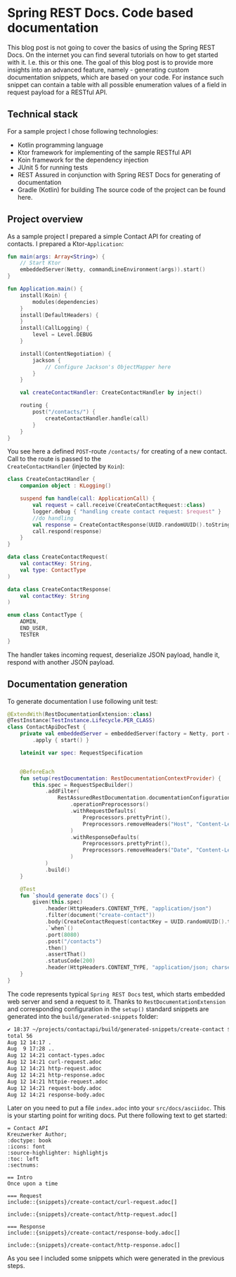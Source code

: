 # Spring REST Docs. Code based documentation
This blog post is not going to cover the basics of using the Spring REST Docs. 
On the internet you can find several tutorials on how to get started with it. I.e. this or this one. 
The goal of this blog post is to provide more insights into an  advanced feature, namely - generating custom documentation snippets, which are based on your code. 
For instance such snippet can contain a table with all possible enumeration values of a field in request payload for a RESTful API.
## Technical stack
For a sample project I chose following technologies:
- Kotlin programming language
- Ktor framework for implementing of the sample RESTful API
- Koin framework for the dependency injection
- JUnit 5 for running tests
- REST Assured in conjunction with Spring REST Docs for generating of documentation
- Gradle (Kotlin) for building 
The source code of the project can be found here. 
 
## Project overview
As a sample project I prepared a simple Contact API for creating of contacts. I prepared a Ktor-`Application`:
```kotlin
fun main(args: Array<String>) {
    // Start Ktor
    embeddedServer(Netty, commandLineEnvironment(args)).start()
}

fun Application.main() {
    install(Koin) {
        modules(dependencies)
    }
    install(DefaultHeaders) {
    }
    install(CallLogging) {
        level = Level.DEBUG
    }

    install(ContentNegotiation) {
        jackson {
            // Configure Jackson's ObjectMapper here
        }
    }

    val createContactHandler: CreateContactHandler by inject()

    routing {
        post("/contacts/") {
            createContactHandler.handle(call)
        }
    }
}
```
You see here a defined `POST`-route `/contacts/` for creating of a new contact. Call to the route is passed to the  
`CreateContactHandler` (injected by `Koin`):
```kotlin
class CreateContactHandler {
    companion object : KLogging()

    suspend fun handle(call: ApplicationCall) {
        val request = call.receive(CreateContactRequest::class)
        logger.debug { "handling create contact request: $request" }
        //do handling
        val response = CreateContactResponse(UUID.randomUUID().toString())
        call.respond(response)
    }
}

data class CreateContactRequest(
    val contactKey: String,
    val type: ContactType
)

data class CreateContactResponse(
    val contactKey: String
)

enum class ContactType {
    ADMIN,
    END_USER,
    TESTER
}
```
The handler takes incoming request, deserialize JSON payload, handle it, respond with another JSON payload.

## Documentation generation
To generate documentation I use following unit test:
```kotlin
@ExtendWith(RestDocumentationExtension::class)
@TestInstance(TestInstance.Lifecycle.PER_CLASS)
class ContactApiDocTest {
    private val embeddedServer = embeddedServer(factory = Netty, port = 8080, module = Application::main)
        .apply { start() }

    lateinit var spec: RequestSpecification


    @BeforeEach
    fun setup(restDocumentation: RestDocumentationContextProvider) {
        this.spec = RequestSpecBuilder()
            .addFilter(
                RestAssuredRestDocumentation.documentationConfiguration(restDocumentation)
                    .operationPreprocessors()
                    .withRequestDefaults(
                        Preprocessors.prettyPrint(),
                        Preprocessors.removeHeaders("Host", "Content-Length")
                    )
                    .withResponseDefaults(
                        Preprocessors.prettyPrint(),
                        Preprocessors.removeHeaders("Date", "Content-Length")
                    )
            )
            .build()
    }

    @Test
    fun `should generate docs`() {
        given(this.spec)
            .header(HttpHeaders.CONTENT_TYPE, "application/json")
            .filter(document("create-contact"))
            .body(CreateContactRequest(contactKey = UUID.randomUUID().toString(), type = ContactType.END_USER))
            .`when`()
            .port(8080)
            .post("/contacts")
            .then()
            .assertThat()
            .statusCode(200)
            .header(HttpHeaders.CONTENT_TYPE, "application/json; charset=UTF-8")
    }
}
```
The code represents typical `Spring REST Docs` test, which starts embedded web server and send a request to it.
Thanks to `RestDocumentationExtension` and corresponding configuration in the `setup()` standard snippets are
generated into the `build/generated-snippets` folder:
```bash
✔ 18:37 ~/projects/contactapi/build/generated-snippets/create-contact $ ll
total 56
Aug 12 14:17 .
Aug  9 17:28 ..
Aug 12 14:21 contact-types.adoc
Aug 12 14:21 curl-request.adoc
Aug 12 14:21 http-request.adoc
Aug 12 14:21 http-response.adoc
Aug 12 14:21 httpie-request.adoc
Aug 12 14:21 request-body.adoc
Aug 12 14:21 response-body.adoc
```
Later on you need to put a file `index.adoc` into your `src/docs/asciidoc`. This is your starting point for writing 
docs. Put there following text to get started:
```asciidoc
= Contact API
Kreuzwerker Author;
:doctype: book
:icons: font
:source-highlighter: highlightjs
:toc: left
:sectnums:

== Intro
Once upon a time

=== Request
include::{snippets}/create-contact/curl-request.adoc[]

include::{snippets}/create-contact/http-request.adoc[]

=== Response
include::{snippets}/create-contact/response-body.adoc[]

include::{snippets}/create-contact/http-response.adoc[]
```
As you see I included some snippets which were generated in the previous steps.
